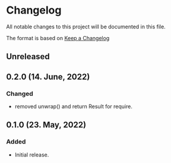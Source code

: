 # Changelog

All notable changes to this project will be documented in this file.

The format is based on [Keep a Changelog](https://keepachangelog.com/en/1.0.0/)

## Unreleased

## 0.2.0 (14. June, 2022)
### Changed
- removed unwrap() and return Result for require.

## 0.1.0 (23. May, 2022)
### Added
- Initial release.
